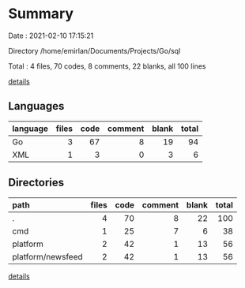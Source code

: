 # Summary

Date : 2021-02-10 17:15:21

Directory /home/emirlan/Documents/Projects/Go/sql

Total : 4 files,  70 codes, 8 comments, 22 blanks, all 100 lines

[details](details.md)

## Languages
| language | files | code | comment | blank | total |
| :--- | ---: | ---: | ---: | ---: | ---: |
| Go | 3 | 67 | 8 | 19 | 94 |
| XML | 1 | 3 | 0 | 3 | 6 |

## Directories
| path | files | code | comment | blank | total |
| :--- | ---: | ---: | ---: | ---: | ---: |
| . | 4 | 70 | 8 | 22 | 100 |
| cmd | 1 | 25 | 7 | 6 | 38 |
| platform | 2 | 42 | 1 | 13 | 56 |
| platform/newsfeed | 2 | 42 | 1 | 13 | 56 |

[details](details.md)